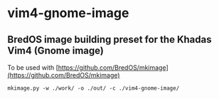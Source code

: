 # vim4-gnome-image
## BredOS image building preset for the Khadas Vim4 (Gnome image)

To be used with [https://github.com/BredOS/mkimage](https://github.com/BredOS/mkimage)

```
mkimage.py -w ./work/ -o ./out/ -c ./vim4-gnome-image/

```
